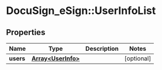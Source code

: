 # DocuSign_eSign::UserInfoList

## Properties
Name | Type | Description | Notes
------------ | ------------- | ------------- | -------------
**users** | [**Array&lt;UserInfo&gt;**](UserInfo.md) |  | [optional] 


